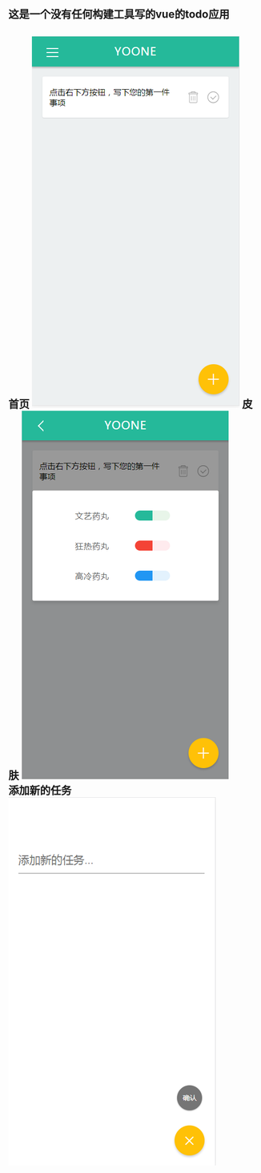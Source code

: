 这是一个没有任何构建工具写的vue的todo应用
---
**首页**
![](https://github.com/xujunjiong/vue-todo/blob/master/img/%E6%90%9C%E7%8B%97%E6%88%AA%E5%9B%BE20181126151854.png)
**皮肤**
![图片](https://github.com/xujunjiong/vue-todo/blob/master/img/%E6%90%9C%E7%8B%97%E6%88%AA%E5%9B%BE20181126151755.png)<br>
**添加新的任务**
![](https://github.com/xujunjiong/vue-todo/blob/master/img/%E6%90%9C%E7%8B%97%E6%88%AA%E5%9B%BE20181126151938.png)
---
